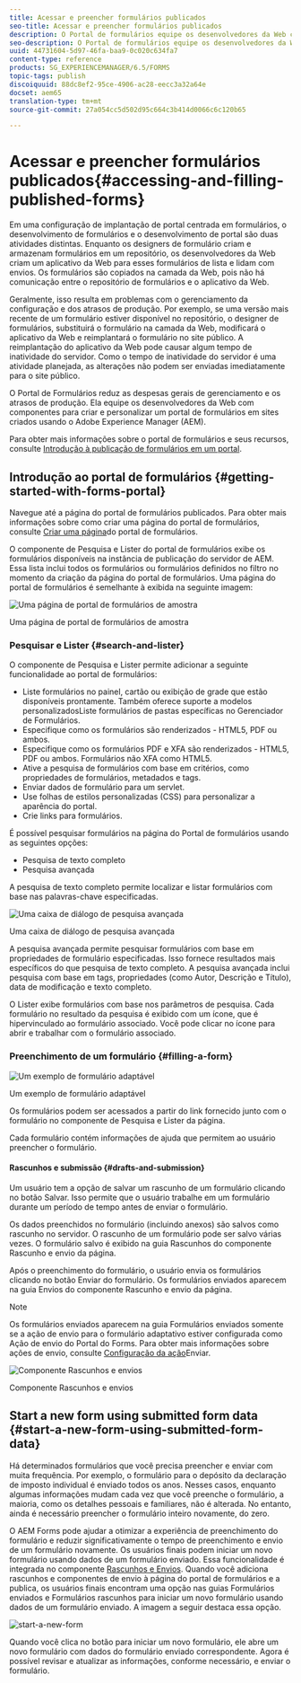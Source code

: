 ```yaml
---
title: Acessar e preencher formulários publicados
seo-title: Acessar e preencher formulários publicados
description: O Portal de formulários equipe os desenvolvedores da Web com componentes para criar e personalizar um portal de formulários em sites criados usando o Adobe Experience Manager (AEM).
seo-description: O Portal de formulários equipe os desenvolvedores da Web com componentes para criar e personalizar um portal de formulários em sites criados usando o Adobe Experience Manager (AEM).
uuid: 44731604-5d97-46fa-baa9-0c020c634fa7
content-type: reference
products: SG_EXPERIENCEMANAGER/6.5/FORMS
topic-tags: publish
discoiquuid: 88dc8ef2-95ce-4906-ac28-eecc3a32a64e
docset: aem65
translation-type: tm+mt
source-git-commit: 27a054cc5d502d95c664c3b414d0066c6c120b65

---
```



# Acessar e preencher formulários publicados{#accessing-and-filling-published-forms}

Em uma configuração de implantação de portal centrada em formulários, o desenvolvimento de formulários e o desenvolvimento de portal são duas atividades distintas. Enquanto os designers de formulário criam e armazenam formulários em um repositório, os desenvolvedores da Web criam um aplicativo da Web para esses formulários de lista e lidam com envios. Os formulários são copiados na camada da Web, pois não há comunicação entre o repositório de formulários e o aplicativo da Web.

Geralmente, isso resulta em problemas com o gerenciamento da configuração e dos atrasos de produção. Por exemplo, se uma versão mais recente de um formulário estiver disponível no repositório, o designer de formulários, substituirá o formulário na camada da Web, modificará o aplicativo da Web e reimplantará o formulário no site público. A reimplantação do aplicativo da Web pode causar algum tempo de inatividade do servidor. Como o tempo de inatividade do servidor é uma atividade planejada, as alterações não podem ser enviadas imediatamente para o site público.

O Portal de Formulários reduz as despesas gerais de gerenciamento e os atrasos de produção. Ela equipe os desenvolvedores da Web com componentes para criar e personalizar um portal de formulários em sites criados usando o Adobe Experience Manager (AEM).

Para obter mais informações sobre o portal de formulários e seus recursos, consulte [Introdução à publicação de formulários em um portal](/help/forms/using/introduction-publishing-forms.md).

## Introdução ao portal de formulários {#getting-started-with-forms-portal}

Navegue até a página do portal de formulários publicados. Para obter mais informações sobre como criar uma página do portal de formulários, consulte [Criar uma página](../../forms/using/creating-form-portal-page.md)do portal de formulários.

O componente de Pesquisa e Lister do portal de formulários exibe os formulários disponíveis na instância de publicação do servidor de AEM. Essa lista inclui todos os formulários ou formulários definidos no filtro no momento da criação da página do portal de formulários. Uma página do portal de formulários é semelhante à exibida na seguinte imagem:

![Uma página de portal de formulários de amostra ](assets/forms-portal-page.png)

Uma página de portal de formulários de amostra

### Pesquisar e Lister {#search-and-lister}

O componente de Pesquisa e Lister permite adicionar a seguinte funcionalidade ao portal de formulários:

* Liste formulários no painel, cartão ou exibição de grade que estão disponíveis prontamente. Também oferece suporte a modelos personalizadosListe formulários de pastas específicas no Gerenciador de Formulários.
* Especifique como os formulários são renderizados - HTML5, PDF ou ambos.
* Especifique como os formulários PDF e XFA são renderizados - HTML5, PDF ou ambos. Formulários não XFA como HTML5.
* Ative a pesquisa de formulários com base em critérios, como propriedades de formulários, metadados e tags.
* Enviar dados de formulário para um servlet.
* Use folhas de estilos personalizadas (CSS) para personalizar a aparência do portal.
* Crie links para formulários.

É possível pesquisar formulários na página do Portal de formulários usando as seguintes opções:

* Pesquisa de texto completo
* Pesquisa avançada

A pesquisa de texto completo permite localizar e listar formulários com base nas palavras-chave especificadas.

![Uma caixa de diálogo de pesquisa avançada](assets/search-panel.png)

Uma caixa de diálogo de pesquisa avançada

A pesquisa avançada permite pesquisar formulários com base em propriedades de formulário especificadas. Isso fornece resultados mais específicos do que pesquisa de texto completo. A pesquisa avançada inclui pesquisa com base em tags, propriedades (como Autor, Descrição e Título), data de modificação e texto completo.

O Lister exibe formulários com base nos parâmetros de pesquisa. Cada formulário no resultado da pesquisa é exibido com um ícone, que é hipervinculado ao formulário associado. Você pode clicar no ícone para abrir e trabalhar com o formulário associado.

### Preenchimento de um formulário {#filling-a-form}

![Um exemplo de formulário adaptável](assets/filling_a_form.png)

Um exemplo de formulário adaptável

Os formulários podem ser acessados a partir do link fornecido junto com o formulário no componente de Pesquisa e Lister da página.

Cada formulário contém informações de ajuda que permitem ao usuário preencher o formulário.

#### Rascunhos e submissão {#drafts-and-submission}

Um usuário tem a opção de salvar um rascunho de um formulário clicando no botão Salvar. Isso permite que o usuário trabalhe em um formulário durante um período de tempo antes de enviar o formulário.

Os dados preenchidos no formulário (incluindo anexos) são salvos como rascunho no servidor. O rascunho de um formulário pode ser salvo várias vezes. O formulário salvo é exibido na guia Rascunhos do componente Rascunho e envio da página.

Após o preenchimento do formulário, o usuário envia os formulários clicando no botão Enviar do formulário. Os formulários enviados aparecem na guia Envios do componente Rascunho e envio da página.

>[!NOTE]
>
>Os formulários enviados aparecem na guia Formulários enviados somente se a ação de envio para o formulário adaptativo estiver configurada como Ação de envio do Portal do Forms. Para obter mais informações sobre ações de envio, consulte [Configuração da ação](../../forms/using/configuring-submit-actions.md)Enviar.

![Componente Rascunhos e envios](assets/draft-submission.png)

Componente Rascunhos e envios

## Start a new form using submitted form data {#start-a-new-form-using-submitted-form-data}

Há determinados formulários que você precisa preencher e enviar com muita frequência. Por exemplo, o formulário para o depósito da declaração de imposto individual é enviado todos os anos. Nesses casos, enquanto algumas informações mudam cada vez que você preenche o formulário, a maioria, como os detalhes pessoais e familiares, não é alterada. No entanto, ainda é necessário preencher o formulário inteiro novamente, do zero.

O AEM Forms pode ajudar a otimizar a experiência de preenchimento do formulário e reduzir significativamente o tempo de preenchimento e envio de um formulário novamente. Os usuários finais podem iniciar um novo formulário usando dados de um formulário enviado. Essa funcionalidade é integrada no componente [Rascunhos e Envios](../../forms/using/draft-submission-component.md). Quando você adiciona rascunhos e componentes de envio à página do portal de formulários e a publica, os usuários finais encontram uma opção nas guias Formulários enviados e Formulários rascunhos para iniciar um novo formulário usando dados de um formulário enviado. A imagem a seguir destaca essa opção.

![start-a-new-form](assets/start-a-new-form.png)

Quando você clica no botão para iniciar um novo formulário, ele abre um novo formulário com dados do formulário enviado correspondente. Agora é possível revisar e atualizar as informações, conforme necessário, e enviar o formulário.
